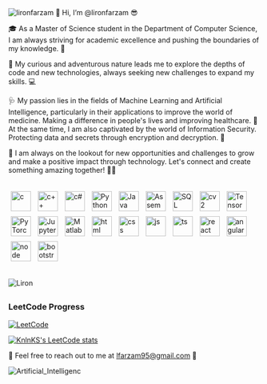 <img src="https://komarev.com/ghpvc/?username=lironfarzam&label=Profile%20views&color=0e75b6&style=flat" alt="lironfarzam" /> 
👋 Hi, I’m @lironfarzam 😎

🎓 As a Master of Science student in the Department of Computer Science, I am always striving for academic excellence and pushing the boundaries of my knowledge. 💪

🤔 My curious and adventurous nature leads me to explore the depths of code and new technologies, always seeking new challenges to expand my skills. 💻

🩺 My passion lies in the fields of Machine Learning and Artificial Intelligence, particularly in their applications to improve the world of medicine. Making a difference in people's lives and improving healthcare. 💉
At the same time, I am also captivated by the world of Information Security. Protecting data and secrets through encryption and decryption. 🔐

🤝 I am always on the lookout for new opportunities and challenges to grow and make a positive impact through technology. Let's connect and create something amazing together! 👨‍💻

##
<p float="left">

<img style="padding:5px;" align="center" alt="c" width="40px" src="https://seeklogo.com/images/C/c-programming-language-logo-9B32D017B1-seeklogo.com.png"/>
<img style="padding:5px;" align="center" alt="c++" width="40px" src="https://raw.githubusercontent.com/isocpp/logos/master/cpp_logo.png"/>
<img style="padding:5px;" align="center" alt="c#" width="40px" src="https://upload.wikimedia.org/wikipedia/commons/thumb/b/bd/Logo_C_sharp.svg/1820px-Logo_C_sharp.svg.png"/>
<img style="padding:5px;" align="center" alt="Python" width="40px" src="https://seeklogo.com/images/P/python-logo-A32636CAA3-seeklogo.com.png"/>
<img style="padding:5px;" align="center" alt="Java" width="40px" src="https://seeklogo.com/images/J/java-logo-7F8B35BAB3-seeklogo.com.png"/>
<img style="padding:5px;" align="center" alt="Assembly" width="40px" src="https://cdn.hackr.io/uploads/topics_svg/1515163329FBBk5SGRAt.svg"/>
<img style="padding:5px;" align="center" alt="SQL" width="40px" src="https://e7.pngegg.com/pngimages/167/148/png-clipart-microsoft-azure-sql-database-microsoft-sql-server-database-blue-text-thumbnail.png"/>
<img style="padding:5px;" align="center" alt="cv2" width="40px" src="https://i.stack.imgur.com/RtNrs.png"/>
<img style="padding:5px;" align="center" alt="TensorFlow" width="40px" src="https://upload.wikimedia.org/wikipedia/commons/thumb/2/2d/Tensorflow_logo.svg/230px-Tensorflow_logo.svg.png?20170429160244"/>
<img style="padding:5px;" align="center" alt="PyTorch" width="40px" src="https://upload.wikimedia.org/wikipedia/commons/thumb/1/10/PyTorch_logo_icon.svg/992px-PyTorch_logo_icon.svg.png?20200318225611"/>
<img style="padding:5px;" align="center" alt="Jupyter" width="40px" src="https://upload.wikimedia.org/wikipedia/commons/thumb/3/38/Jupyter_logo.svg/88px-Jupyter_logo.svg.png"/>
<img style="padding:5px;" align="center" alt="Matlab" width="40px" src="https://upload.wikimedia.org/wikipedia/commons/2/21/Matlab_Logo.png"/>
<img style="padding:5px;" align="center" alt="html" width="40px" src="https://upload.wikimedia.org/wikipedia/commons/thumb/3/38/HTML5_Badge.svg/800px-HTML5_Badge.svg.png"/>
<img style="padding:5px;" align="center" alt="css" width="40px" src="https://cdn4.iconfinder.com/data/icons/social-media-logos-6/512/121-css3-512.png"/>
<img style="padding:5px;" align="center" alt="js" width="40px" src="https://upload.wikimedia.org/wikipedia/commons/thumb/6/6a/JavaScript-logo.png/640px-JavaScript-logo.png"/>
<img style="padding:5px;" align="center" alt="ts" width="40px" src="https://upload.wikimedia.org/wikipedia/commons/thumb/4/4c/Typescript_logo_2020.svg/1024px-Typescript_logo_2020.svg.png?20221110153201"/>
<img style="padding:5px;" align="center" alt="react" width="40px" src="https://upload.wikimedia.org/wikipedia/commons/thumb/a/a7/React-icon.svg/2300px-React-icon.svg.png"/>
<img style="padding:5px;" align="center" alt="angular" width="40px" src="https://angular.io/assets/images/logos/angular/angular.png"/>
<img style="padding:5px;" align="center" alt="node" width="40px" src="https://static-00.iconduck.com/assets.00/node-js-icon-227x256-913nazt0.png"/>
<img style="padding:5px;" align="center" alt="bootstrap" width="40px" src="https://blog.getbootstrap.com/assets/brand/bootstrap-logo-shadow@2x.png"/>
<br />
</p>

##
<p>

<img src="https://github-readme-stats.vercel.app/api/top-langs?username=lironfarzam&show_icons=true&locale=en&layout=compact" alt="Liron" />

##


### LeetCode Progress 
[![LeetCode](https://img.shields.io/badge/LeetCode-Profile-blue?style=flat&logo=leetcode)](https://leetcode.com/lironfarzam/)

[![KnlnKS's LeetCode stats](https://leetcode-stats-six.vercel.app/?username=lironfarzam&theme=dark)](https://github.com/KnlnKS/leetcode-stats)
</p>


🚀 Feel free to reach out to me at lfarzam95@gmail.com 📧


![Artificial_Intelligenc](https://github.com/lironfarzam/lironfarzam/assets/87701576/971473ab-96be-43f2-aec9-5f29603e67aa)

